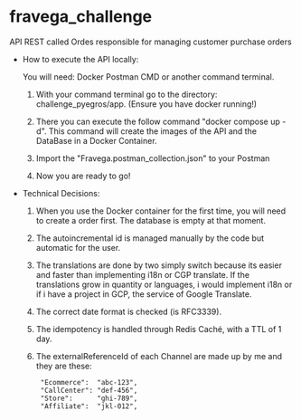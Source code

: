 # fravega_challenge
API REST called Ordes responsible for managing customer purchase orders

- How to execute the API locally:

    You will need:
        Docker
        Postman
        CMD or another command terminal.

    1) With your command terminal go to the directory: challenge_pyegros/app. (Ensure you have docker running!)

    2) There you can execute the follow command "docker compose up -d".
        This command will create the images of the API and the DataBase in a Docker Container.
    
    3) Import the "Fravega.postman_collection.json" to your Postman

    3) Now you are ready to go!

- Technical Decisions:

    1) When you use the Docker container for the first time, you will need to create a order first.
        The database is empty at that moment.

    2) The autoincremental id is managed manually by the code but automatic for the user.
    
    3) The translations are done by two simply switch because its easier and faster than implementing i18n or CGP translate.
        If the translations grow in quantity or languages, i would implement i18n or if i have a project in GCP, the service
        of Google Translate.

    4) The correct date format is checked (is RFC3339).

    5) The idempotency is handled through Redis Caché, with a TTL of 1 day.

    6) The externalReferenceId of each Channel are made up by me and they are these:

            "Ecommerce":  "abc-123",
            "CallCenter": "def-456",
            "Store":      "ghi-789",
            "Affiliate":  "jkl-012",
